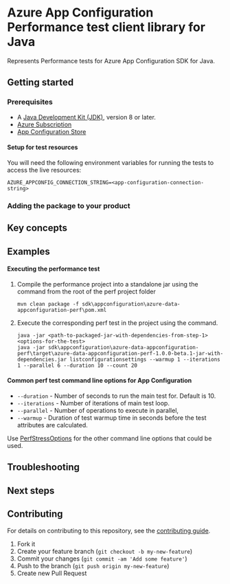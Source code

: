 # Azure App Configuration Performance test client library for Java

Represents Performance tests for Azure App Configuration SDK for Java.

## Getting started

### Prerequisites

- A [Java Development Kit (JDK)][jdk_link], version 8 or later.
- [Azure Subscription][azure_subscription]
- [App Configuration Store][app_config_store]

#### Setup for test resources

You will need the following environment variables for running the tests to access the live resources:

```
AZURE_APPCONFIG_CONNECTION_STRING=<app-configuration-connection-string>
```

### Adding the package to your product

## Key concepts

## Examples
#### Executing the performance test
1. Compile the performance project into a standalone jar using the command from the root of the perf project folder
   ```
   mvn clean package -f sdk\appconfiguration\azure-data-appconfiguration-perf\pom.xml

2. Execute the corresponding perf test in the project using the command.
   ```
   java -jar <path-to-packaged-jar-with-dependencies-from-step-1> <options-for-the-test>
   java -jar sdk\appconfiguration\azure-data-appconfiguration-perf\target\azure-data-appconfiguration-perf-1.0.0-beta.1-jar-with-dependencies.jar listconfigurationsettings --warmup 1 --iterations 1 --parallel 6 --duration 10 --count 20

#### Common perf test command line options for App Configuration
- `--duration` - Number of seconds to run the main test for. Default is 10.
- `--iterations` - Number of iterations of main test loop.
- `--parallel` - Number of operations to execute in parallel,
- `--warmup` - Duration of test warmup time in seconds before the test attributes are calculated.

Use [PerfStressOptions](https://github.com/Azure/azure-sdk-for-java/blob/main/common/perf-test-core/src/main/java/com/azure/perf/test/core/PerfStressOptions.java)
for the other command line options that could be used.

## Troubleshooting

## Next steps

## Contributing

For details on contributing to this repository, see the [contributing guide](https://github.com/Azure/azure-sdk-for-java/blob/main/CONTRIBUTING.md).

1. Fork it
1. Create your feature branch (`git checkout -b my-new-feature`)
1. Commit your changes (`git commit -am 'Add some feature'`)
1. Push to the branch (`git push origin my-new-feature`)
1. Create new Pull Request

<!-- LINKS -->
[app_config_store]: https://docs.microsoft.com/azure/azure-app-configuration/quickstart-dotnet-core-app#create-an-app-configuration-store
[azure_subscription]: https://azure.microsoft.com/free
[jdk_link]: https://docs.microsoft.com/java/azure/jdk/?view=azure-java-stable
